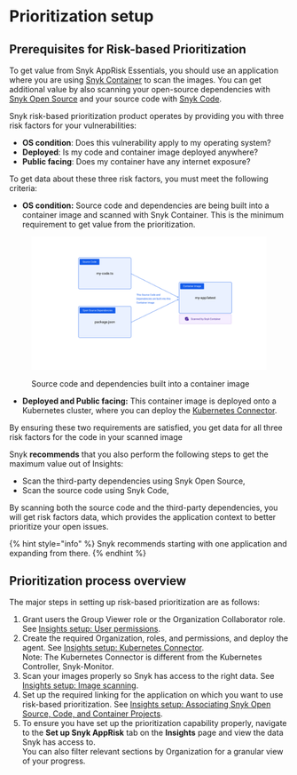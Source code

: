# Prioritization setup

## Prerequisites for Risk-based Prioritization

To get value from Snyk AppRisk Essentials, you should use an application where you are using [Snyk Container](../../../../scan-with-snyk/snyk-container/) to scan the images. You can get additional value by also scanning your open-source dependencies with [Snyk Open Source](../../../../scan-with-snyk/snyk-open-source/) and your source code with [Snyk Code](../../../../scan-with-snyk/snyk-code/).

Snyk risk-based prioritization product operates by providing you with three risk factors for your vulnerabilities:&#x20;

* **OS condition**: Does this vulnerability apply to my operating system?
* **Deployed**: Is my code and container image deployed anywhere?
* **Public facing**: Does my container have any internet exposure?

To get data about these three risk factors, you must meet the following criteria:

* **OS condition:** Source code and dependencies are being built into a container image and scanned with Snyk Container. This is the minimum requirement to get value from the prioritization.

<figure><img src="../../../../.gitbook/assets/Example OS condition.png" alt="Source code and dependencies built into a container image"><figcaption><p>Source code and dependencies built into a container image</p></figcaption></figure>

* **Deployed and Public facing:** This container image is deployed onto a Kubernetes cluster, where you can deploy the [Kubernetes Connector](broken-reference).

By ensuring these two requirements are satisfied, you get data for all three risk factors for the code in your scanned image

Snyk **recommends** that you also perform the following steps to get the maximum value out of Insights:

* Scan the third-party dependencies using Snyk Open Source,
* Scan the source code using Snyk Code,

By scanning both the source code and the third-party dependencies, you will get risk factors data, which provides the application context to better prioritize your open issues.

{% hint style="info" %}
Snyk recommends starting with one application and expanding from there.
{% endhint %}

## Prioritization process overview

The major steps in setting up risk-based prioritization are as follows:

1. Grant users the Group Viewer role or the Organization Collaborator role. See [Insights setup: User permissions](broken-reference).
2. Create the required Organization, roles, and permissions, and deploy the agent. See [Insights setup: Kubernetes Connector](broken-reference).\
   &#x20;Note: The Kubernetes Connector is different from the Kubernetes Controller, Snyk-Monitor.
3. Scan your images properly so Snyk has access to the right data. See [Insights setup: Image scanning](broken-reference).
4. Set up the required linking for the application on which you want to use risk-based prioritization. See [Insights setup: Associating Snyk Open Source, Code, and Container Projects](broken-reference).
5. To ensure you have set up the prioritization capability properly, navigate to the **Set up Snyk AppRisk** tab on the **Insights** page and view the data Snyk has access to.\
   You can also filter relevant sections by Organization for a granular view of your progress.



